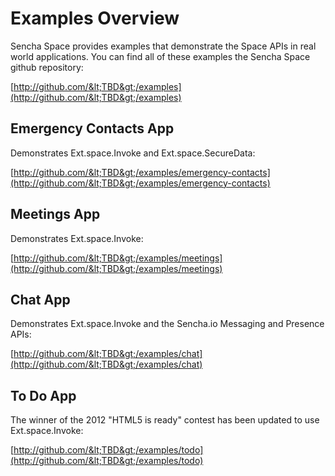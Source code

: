 # Examples Overview

Sencha Space provides examples that demonstrate the Space APIs in real world applications.
You can find all of these examples the Sencha Space github repository:

[http://github.com/&lt;TBD&gt;/examples](http://github.com/&lt;TBD&gt;/examples)

## Emergency Contacts App

Demonstrates Ext.space.Invoke and Ext.space.SecureData:

[http://github.com/&lt;TBD&gt;/examples/emergency-contacts](http://github.com/&lt;TBD&gt;/examples/emergency-contacts)


## Meetings App

Demonstrates Ext.space.Invoke:

[http://github.com/&lt;TBD&gt;/examples/meetings](http://github.com/&lt;TBD&gt;/examples/meetings)
	

## Chat App

Demonstrates Ext.space.Invoke and the Sencha.io Messaging and Presence APIs:

[http://github.com/&lt;TBD&gt;/examples/chat](http://github.com/&lt;TBD&gt;/examples/chat)	


## To Do App

The winner of the 2012 "HTML5 is ready" contest has been updated to use Ext.space.Invoke:

[http://github.com/&lt;TBD&gt;/examples/todo](http://github.com/&lt;TBD&gt;/examples/todo)
	